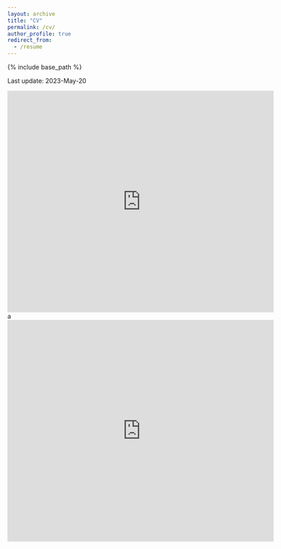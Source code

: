 ```yaml
---
layout: archive
title: "CV"
permalink: /cv/
author_profile: true
redirect_from:
  - /resume
---
```


<style type="text/css">
#pdfContainer  textarea {
    padding-top : 20px;
    margin-bottom : 10px;
    width : 600px;
}
</style>

{% include base_path %}

Last update: 2023-May-20
<div id="pdfContainer">
      <div class="result">
        <embed src="http://danielsarj.github.io/files/DanielAraujo_CV_latest.pdf" width="600px" height="500px" />
a
        <embed src="https://drive.google.com/file/d/1s2lavgvmFVFBDHVjDw8ii6NNZlmIJE7C/view?usp=sharing" width="600px" height="500px" />
    </div>
</div>
